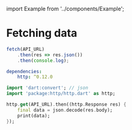 import Example from '../components/Example';

# Fetching data

<Example reactnative>

```js
fetch(API_URL)
    .then(res => res.json())
    .then(console.log);
```

</Example>

<Example flutter>

```yaml
dependencies:
    http: ^0.12.0
```

```dart
import 'dart:convert'; // json
import 'package:http/http.dart' as http;

http.get(API_URL).then((http.Response res) {
    final data = json.decode(res.body);
    print(data);
});

```

</Example>
